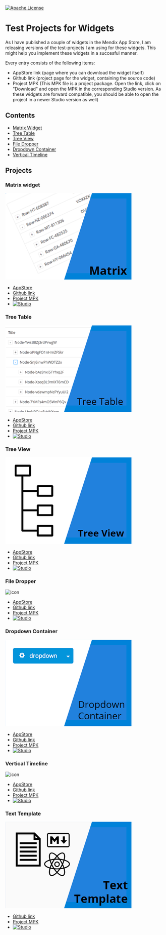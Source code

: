 [![Apache License](https://img.shields.io/badge/license-Apache%202.0-orange.svg)](http://www.apache.org/licenses/LICENSE-2.0)

Test Projects for Widgets
===

As I have published a couple of widgets in the Mendix App Store, I am releasing versions of the test-projects I am using for these widgets. This might help you implement these widgets in a succesful manner.

Every entry consists of the following items:

- AppStore link (page where you can download the widget itself)
- Github link (project page for the widget, containing the source code)
- Project MPK (This MPK file is a project package. Open the link, click on "Download" and open the MPK in the corresponding Studio version. As these widgets are forward compatible, you should be able to open the project in a newer Studio version as well)

## Contents

- [Matrix Widget](#matrix-widget)
- [Tree Table](#tree-table)
- [Tree View](#tree-view)
- [File Dropper](#file-dropper)
- [Dropdown Container](#dropdown-container)
- [Vertical Timeline](#vertical-timeline)

## Projects

### Matrix widget

![icon](https://raw.githubusercontent.com/JelteMX/mendix-dynamic-table/master/assets/AppStoreIcon.png)
- [AppStore](https://appstore.home.mendix.com/link/app/112555/)
- [Github link](https://github.com/JelteMX/mendix-dynamic-table)
- [Project MPK](/projects/matrix/DynamicTableTest.mpk)
- [![Studio](https://img.shields.io/badge/Studio%20version-8.0%2B-blue.svg)](https://appstore.home.mendix.com/link/modeler/)

### Tree Table

![icon](https://raw.githubusercontent.com/JelteMX/mendix-tree-table/master/assets/AppStoreIcon.png)
- [AppStore](https://appstore.home.mendix.com/link/app/111095/)
- [Github link](https://github.com/JelteMX/mendix-tree-table)
- [Project MPK](/projects/treetable/TreeTable.mpk)
- [![Studio](https://img.shields.io/badge/Studio%20version-8.0%2B-blue.svg)](https://appstore.home.mendix.com/link/modeler/)


### Tree View

![icon](https://raw.githubusercontent.com/JelteMX/mendix-tree-view/master/assets/AppStoreIcon.png)
- [AppStore](https://appstore.home.mendix.com/link/app/112707/)
- [Github link](https://github.com/JelteMX/mendix-tree-view)
- [Project MPK](/projects/treeview/TreeView.mpk)
- [![Studio](https://img.shields.io/badge/Studio%20version-8.0%2B-blue.svg)](https://appstore.home.mendix.com/link/modeler/)


### File Dropper

![icon](https://raw.githubusercontent.com/JelteMX/mendix-file-dropper/master/assets/AppStoreIcon.png)
- [AppStore](https://appstore.home.mendix.com/link/app/111497/)
- [Github link](https://github.com/JelteMX/mendix-file-dropper)
- [Project MPK](/projects/filedropper/FileDropper.mpk)
- [![Studio](https://img.shields.io/badge/Studio%20version-8.0%2B-blue.svg)](https://appstore.home.mendix.com/link/modeler/)


### Dropdown Container

![icon](https://raw.githubusercontent.com/JelteMX/mendix-dropdown-container/master/assets/AppStoreIcon.png)
- [AppStore](https://appstore.home.mendix.com/link/app/111568/)
- [Github link](https://github.com/JelteMX/mendix-dropdown-container)
- [Project MPK](/projects/dropdown/DropDownContainer.mpk)
- [![Studio](https://img.shields.io/badge/Studio%20version-8.2.2%2B-blue.svg)](https://appstore.home.mendix.com/link/modeler/)


### Vertical Timeline

![icon](https://raw.githubusercontent.com/JelteMX/mendix-vertical-timeline/master/assets/AppStoreIcon.png)
- [AppStore](https://appstore.home.mendix.com/link/app/113187/)
- [Github link](https://github.com/JelteMX/mendix-vertical-timeline)
- [Project MPK](/projects/timeline/PluggableTimeLine.mpk)
- [![Studio](https://img.shields.io/badge/Studio%20version-8.7%2B-blue.svg)](https://appstore.home.mendix.com/link/modeler/)


### Text Template

![icon](https://raw.githubusercontent.com/JelteMX/mendix-text-template/master/assets/AppStoreIcon.png)
- [Github link](https://github.com/JelteMX/mendix-text-template)
- [Project MPK](/projects/texttemplate/TextTemplate.mpk)
- [![Studio](https://img.shields.io/badge/Studio%20version-8.6.4%2B-blue.svg)](https://appstore.home.mendix.com/link/modeler/)
